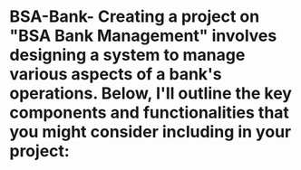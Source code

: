 # BSA-Bank- Creating a project on "BSA Bank Management" involves designing a system to manage various aspects of a bank's operations. Below, I'll outline the key components and functionalities that you might consider including in your project:
